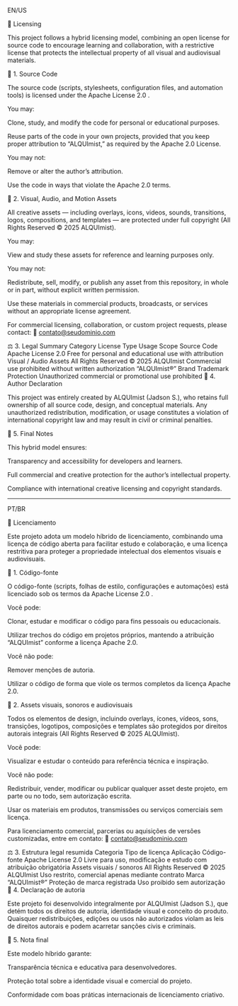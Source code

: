 EN/US

📜 Licensing

This project follows a hybrid licensing model, combining an open license for source code to encourage learning and collaboration, with a restrictive license that protects the intellectual property of all visual and audiovisual materials.

🧩 1. Source Code

The source code (scripts, stylesheets, configuration files, and automation tools) is licensed under the Apache License 2.0
.

You may:

Clone, study, and modify the code for personal or educational purposes.

Reuse parts of the code in your own projects, provided that you keep proper attribution to “ALQUImist,” as required by the Apache 2.0 License.

You may not:

Remove or alter the author’s attribution.

Use the code in ways that violate the Apache 2.0 terms.

🎨 2. Visual, Audio, and Motion Assets

All creative assets — including overlays, icons, videos, sounds, transitions, logos, compositions, and templates — are protected under full copyright (All Rights Reserved © 2025 ALQUImist).

You may:

View and study these assets for reference and learning purposes only.

You may not:

Redistribute, sell, modify, or publish any asset from this repository, in whole or in part, without explicit written permission.

Use these materials in commercial products, broadcasts, or services without an appropriate license agreement.

For commercial licensing, collaboration, or custom project requests, please contact:
📧 contato@seudominio.com

⚖️ 3. Legal Summary
Category	License Type	Usage Scope
Source Code	Apache License 2.0	Free for personal and educational use with attribution
Visual / Audio Assets	All Rights Reserved © 2025 ALQUImist	Commercial use prohibited without written authorization
“ALQUImist®” Brand	Trademark Protection	Unauthorized commercial or promotional use prohibited
🪪 4. Author Declaration

This project was entirely created by ALQUImist (Jadson S.), who retains full ownership of all source code, design, and conceptual materials.
Any unauthorized redistribution, modification, or usage constitutes a violation of international copyright law and may result in civil or criminal penalties.

🧭 5. Final Notes

This hybrid model ensures:

Transparency and accessibility for developers and learners.

Full commercial and creative protection for the author’s intellectual property.

Compliance with international creative licensing and copyright standards.



---

PT/BR

📜 Licenciamento

Este projeto adota um modelo híbrido de licenciamento, combinando uma licença de código aberta para facilitar estudo e colaboração, e uma licença restritiva para proteger a propriedade intelectual dos elementos visuais e audiovisuais.

🧩 1. Código-fonte

O código-fonte (scripts, folhas de estilo, configurações e automações) está licenciado sob os termos da Apache License 2.0
.

Você pode:

Clonar, estudar e modificar o código para fins pessoais ou educacionais.

Utilizar trechos do código em projetos próprios, mantendo a atribuição “ALQUImist” conforme a licença Apache 2.0.

Você não pode:

Remover menções de autoria.

Utilizar o código de forma que viole os termos completos da licença Apache 2.0.

🎨 2. Assets visuais, sonoros e audiovisuais

Todos os elementos de design, incluindo overlays, ícones, vídeos, sons, transições, logotipos, composições e templates são protegidos por direitos autorais integrais (All Rights Reserved © 2025 ALQUImist).

Você pode:

Visualizar e estudar o conteúdo para referência técnica e inspiração.

Você não pode:

Redistribuir, vender, modificar ou publicar qualquer asset deste projeto,
em parte ou no todo, sem autorização escrita.

Usar os materiais em produtos, transmissões ou serviços comerciais sem licença.

Para licenciamento comercial, parcerias ou aquisições de versões customizadas, entre em contato:
📧 contato@seudominio.com

⚖️ 3. Estrutura legal resumida
Categoria	Tipo de licença	Aplicação
Código-fonte	Apache License 2.0	Livre para uso, modificação e estudo com atribuição obrigatória
Assets visuais / sonoros	All Rights Reserved © 2025 ALQUImist	Uso restrito, comercial apenas mediante contrato
Marca “ALQUImist®”	Proteção de marca registrada	Uso proibido sem autorização
🪪 4. Declaração de autoria

Este projeto foi desenvolvido integralmente por ALQUImist (Jadson S.), que detém todos os direitos de autoria, identidade visual e conceito do produto.
Quaisquer redistribuições, edições ou usos não autorizados violam as leis de direitos autorais e podem acarretar sanções civis e criminais.

🧭 5. Nota final

Este modelo híbrido garante:

Transparência técnica e educativa para desenvolvedores.

Proteção total sobre a identidade visual e comercial do projeto.

Conformidade com boas práticas internacionais de licenciamento criativo.